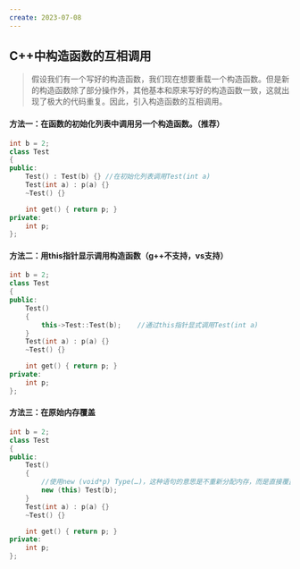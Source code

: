 ```yaml
---
create: 2023-07-08
---
```

## C++中构造函数的互相调用

> 假设我们有一个写好的构造函数，我们现在想要重载一个构造函数。但是新的构造函数除了部分操作外，其他基本和原来写好的构造函数一致，这就出现了极大的代码重复。因此，引入构造函数的互相调用。

#### 方法一：在函数的初始化列表中调用另一个构造函数。（推荐）

```C++
int b = 2;
class Test
{
public:
    Test() : Test(b) {} //在初始化列表调用Test(int a)
    Test(int a) : p(a) {}
    ~Test() {}

    int get() { return p; }
private:
    int p;
};
```

#### 方法二：用this指针显示调用构造函数（g++不支持，vs支持）

```C++
int b = 2;
class Test
{
public:
    Test()
    {
        this->Test::Test(b);    //通过this指针显式调用Test(int a)
    }
    Test(int a) : p(a) {}
    ~Test() {}

    int get() { return p; }
private:
    int p;
};
```

#### 方法三：在原始内存覆盖

```C++
int b = 2;
class Test
{
public:
    Test()
    {
        //使用new (void*p) Type(…)，这种语句的意思是不重新分配内存，而是直接覆盖在原内存上。
        new (this) Test(b);
    }
    Test(int a) : p(a) {}
    ~Test() {}

    int get() { return p; }
private:
    int p;
};
```



